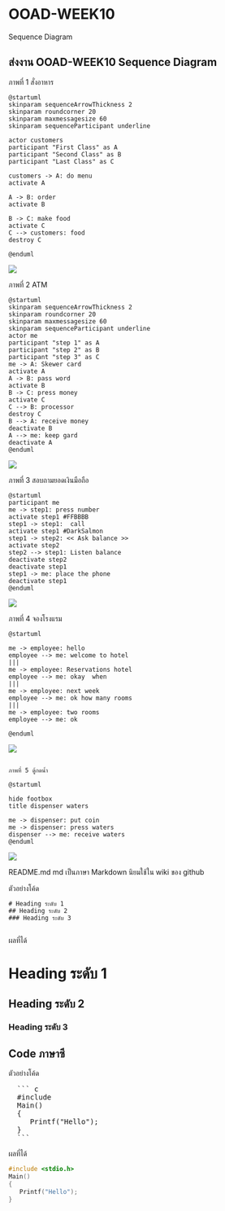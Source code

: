 # OOAD-WEEK10
Sequence Diagram

## ส่งงาน OOAD-WEEK10 Sequence Diagram

ภาพที่ 1 สั่งอาหาร
```
@startuml
skinparam sequenceArrowThickness 2
skinparam roundcorner 20
skinparam maxmessagesize 60
skinparam sequenceParticipant underline

actor customers
participant "First Class" as A
participant "Second Class" as B
participant "Last Class" as C

customers -> A: do menu
activate A

A -> B: order
activate B

B -> C: make food
activate C
C --> customers: food
destroy C

@enduml
```
![](http://www.plantuml.com/plantuml/img/RP31JiCm38RlVWfhzqdJ3XnwcDP6uiG12Lx0IWn4RUBEJXZmzAH2sbg9y_Vx_soVhP2McYQmCUQPb18QNofdpxsgN5y_eXypc-5n5L6fENZHp8h7mmea-aejJEziyOVnuV1FxtCpHXzdoWLR3UiKCmEGBwBegnL9h0RpAhPxZ6e5tKHcEoJ3VejVs4iEApvi-HDjfXt0pOFx4_OT1i74kIvRn4ygt0pGBspeKBGjUIS3mB0GrxLpHyOtaN2d3Xpk6xq9khz0O2igtuiRuCmvjAV_0W00) 


ภาพที่ 2 ATM
```
@startuml
skinparam sequenceArrowThickness 2
skinparam roundcorner 20
skinparam maxmessagesize 60
skinparam sequenceParticipant underline
actor me
participant "step 1" as A
participant "step 2" as B
participant "step 3" as C
me -> A: Skewer card
activate A
A -> B: pass word
activate B
B -> C: press money
activate C
C --> B: processor
destroy C
B --> A: receive money
deactivate B
A --> me: keep gard
deactivate A
@enduml
```

![](http://www.plantuml.com/plantuml/img/RP51QiCm44NtSueX-q3gGXTUbDY-GA6zW90_gN0aEICvRdhwZaoWMdZztip_6frJDf8NVwKqkJ0RCPuJRWk2HISIrwzlPwU0bBYf58bB66sK0E7cL05lVhpAveBaVi5lfvsz7vheh9jDoAnh85SNG6HiZi8UD5Vya39cVZcmITpja6OZ_GvvtSX0H1vyVEUkvSy9gnQsHiQIvkucGxTILtZVycpqcMkiQK_K5peebN857mCU_toWWO_FQObMZIWq8cM9ZnBURrIp1HRkZkUyAdL4jraUBK_GwfTIi3AquXbXr5_w0m00)


ภาพที่ 3 สอบถามยอดเงินมือถือ

```
@startuml
participant me
me -> step1: press number
activate step1 #FFBBBB
step1 -> step1:  call
activate step1 #DarkSalmon
step1 -> step2: << Ask balance >>
activate step2
step2 --> step1: Listen balance
deactivate step2
deactivate step1
step1 -> me: place the phone
deactivate step1
@enduml
```

![](http://www.plantuml.com/plantuml/img/PP3F2eCm3CRlUOh0pXxqA29k34-xxGbY3LXiOsdZddy56MMQI_vzFpwI8Ib5tRs3aBCrDf0eUWRmZ5MFIJdKBOR8AQ7iVk88PDH-IFbOucqS7pa0ZhP0QCYvY_f9SNsJyvkSYAR5hiDxMd4YHs8O-_wVRWwYmQgOl6mkv8V0p2VYDAYBf-TybwFiemjZM3RXgne6bZc_vmi0)



ภาพที่ 4 จองโรงแรม
```
@startuml

me -> employee: hello
employee --> me: welcome to hotel
|||
me -> employee: Reservations hotel
employee --> me: okay  when
|||
me -> employee: next week
employee --> me: ok how many rooms
|||
me -> employee: two rooms
employee --> me: ok

@enduml

```

![](http://www.plantuml.com/plantuml/img/RO_H3S8m34J_FOKNw09yeCx01X6S55GxHeaXHChm1AdzQZxFT_TENek7x6yL8WKlLuQ-n1fmuGWHeqFpCamTvmgvsyYwSJI7KE_zrBsX87-2FosLFNO2sHOQSur8KqJ2rySOjbbpC2jhI8spcPOfmAljxWH0j28z_d__0000)


```

ภาพที่ 5 ตู้กดน้ำ

@startuml

hide footbox
title dispenser waters

me -> dispenser: put coin
me -> dispenser: press waters
dispenser --> me: receive waters 
@enduml

```

![](http://www.plantuml.com/plantuml/img/ROwn3O0m30HxJ-45M205OXKWZx144cGxmFYa0D7G_j-zVZ0VrMlQY5Q9uAKKdyf5Bhw1ezYER50-HuSQKG9t_PS7tglpN2J_D0gpL_oMkaOb15RCa0CFm3GWn_RZ1W00)






























README.md 
md เป็นภาษา Markdown นิยมใช้ใน wiki ของ github 

ตัวอย่างโค้ด
```
# Heading ระดับ 1 
## Heading ระดับ 2
### Heading ระดับ 3
 
```

ผลที่ได้
# Heading ระดับ 1 
## Heading ระดับ 2
### Heading ระดับ 3


## Code ภาษาซี

ตัวอย่างโค้ด
<pre>
  ``` c
  #include <stdio.h>
  Main()
  {
     Printf("Hello");
  }
  ```
</pre> 
ผลที่ได้
  ``` c
  #include <stdio.h>
  Main()
  {
     Printf("Hello");
  }
  ```
 
